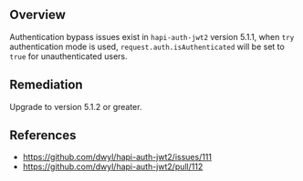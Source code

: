 ## Overview
Authentication bypass issues exist in `hapi-auth-jwt2` version 5.1.1, when `try` authentication mode is used, `request.auth.isAuthenticated` will be set to `true` for unauthenticated users.

## Remediation
Upgrade to version 5.1.2 or greater.

## References
- https://github.com/dwyl/hapi-auth-jwt2/issues/111
- https://github.com/dwyl/hapi-auth-jwt2/pull/112

